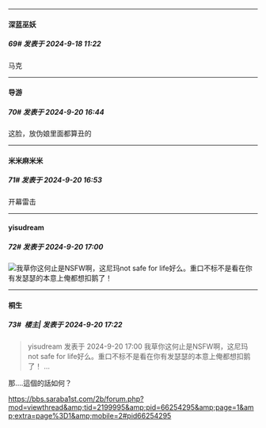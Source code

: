 ﻿
*****

####  深蓝巫妖  
##### 69#       发表于 2024-9-18 11:22

马克


*****

####  导游  
##### 70#       发表于 2024-9-20 16:44

这脸，放伪娘里面都算丑的


*****

####  米米麻米米  
##### 71#       发表于 2024-9-20 16:53

开幕雷击


*****

####  yisudream  
##### 72#       发表于 2024-9-20 17:00

<img src="https://static.saraba1st.com/image/smiley/face2017/091.png" referrerpolicy="no-referrer">我草你这何止是NSFW啊，这尼玛not safe for life好么。重口不标不是看在你有发瑟瑟的本意上俺都想扣鹅了！


*****

####  桐生  
##### 73#         楼主| 发表于 2024-9-20 17:22

<blockquote>yisudream 发表于 2024-9-20 17:00
我草你这何止是NSFW啊，这尼玛not safe for life好么。重口不标不是看在你有发瑟瑟的本意上俺都想扣鹅了！ ...</blockquote>
那....這個的話如何？

https://bbs.saraba1st.com/2b/forum.php?mod=viewthread&amp;tid=2199995&amp;pid=66254295&amp;page=1&amp;extra=page%3D1&amp;mobile=2#pid66254295

